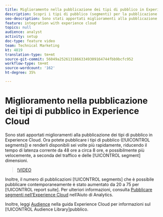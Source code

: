 ```yaml
---
title: Miglioramento nella pubblicazione dei tipi di pubblico in Experience Cloud
description: Scopri i tipi di pubblico (segmenti) per la pubblicazione e rendili disponibili più rapidamente che mai.
seo-description: Sono stati apportati miglioramenti alla pubblicazione dei tipi di pubblico in Experience Cloud. Ora puoi pubblicare i tipi di pubblico (segmenti) e renderli disponibili sei volte più rapidamente, riducendo il tempo di latenza corrente da 48 ore a circa 8 ore, ed eventualmente più velocemente, a seconda del traffico e delle dimensioni del segmento.
feature: integration with experience cloud
topics: null
audience: analyst
activity: setup
doc-type: feature video
team: Technical Marketing
kt: 4819
translation-type: tm+mt
source-git-commit: 56049a25261318663349309164744fbb9bcfc952
workflow-type: tm+mt
source-wordcount: '162'
ht-degree: 35%

---
```



# Miglioramento nella pubblicazione dei tipi di pubblico in Experience Cloud

Sono stati apportati miglioramenti alla pubblicazione dei tipi di pubblico in Experience Cloud. Ora potete pubblicare i tipi di pubblico ([!UICONTROL segments]) e renderli disponibili sei volte più rapidamente, riducendo il tempo di latenza corrente da 48 ore a circa 8 ore, e possibilmente più velocemente, a seconda del traffico e delle [!UICONTROL segment] dimensioni.

>[!VIDEO](https://video.tv.adobe.com/v/32842/?quality=12)

Inoltre, il numero di pubblicazioni [!UICONTROL segments] che è possibile pubblicare contemporaneamente è stato aumentato da 20 a 75 per [!UICONTROL report suite].
Per ulteriori informazioni, consulta [Pubblicare segmenti nell’Experience Cloud](https://docs.adobe.com/content/help/it-IT/analytics/components/segmentation/segmentation-workflow/seg-publish.html)  nell’Aiuto di Analytics.

Inoltre, leggi [Audience](https://docs.adobe.com/content/help/it-IT/core-services/interface/audiences/audience-library.html) nella guida  Experience Cloud per informazioni sul [!UICONTROL Audience Library]pubblico.
